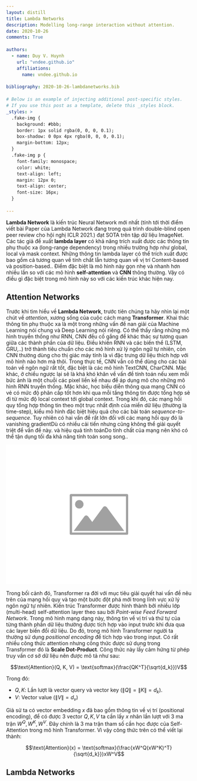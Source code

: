 ```yaml
---
layout: distill
title: Lambda Networks
description: Modelling long-range interaction without attention.
date: 2020-10-26
comments: True

authors:
  - name: Duy V. Huynh
    url: "vndee.github.io"
    affiliations:
      name: vndee.github.io

bibliography: 2020-10-26-lambdanetworks.bib

# Below is an example of injecting additional post-specific styles.
# If you use this post as a template, delete this _styles block.
_styles: >
  .fake-img {
    background: #bbb;
    border: 1px solid rgba(0, 0, 0, 0.1);
    box-shadow: 0 0px 4px rgba(0, 0, 0, 0.1);
    margin-bottom: 12px;
  }
  .fake-img p {
    font-family: monospace;
    color: white;
    text-align: left;
    margin: 12px 0;
    text-align: center;
    font-size: 16px;
  }

---
```


**Lambda Network**<d-cite key="anonymous2021lambdanetworks"/> là kiến trúc Neural Network mới nhất (tính tới thời điểm viết bài <d-footnote>Paper của Lambda Network đang trong quá trình double-blind open peer review cho hội nghị ICLR 2021.</d-footnote>) đạt SOTA trên tập dữ liệu ImageNet. Các tác giả đề xuất **lambda layer** có khả năng trích xuất được các thông tin phụ thuộc xa (long-range dependency) trong nhiều trường hợp như global, local và mask context. Những thông tin lambda layer có thể trích xuất được bao gồm cả tương quan về tính chất lẫn tương quan về vị trí <d-footnote>Content-based và position-based.</d-footnote>. Điểm đặc biệt là mô hình này gọn nhẹ và nhanh hơn nhiều lần so với các mô hình **self-attention** và **CNN** thông thường. Vậy có điều gì đặc biệt trong mô hình này so với các kiến trúc khác hiện nay.

## Attention Networks

Trước khi tìm hiểu về **Lambda Network**, trước tiên chúng ta hãy nhìn lại một chút về *attention*, xương sống của cuộc cách mạng **Transformer**. Khai thác thông tin phụ thuộc xa là một trong những vấn đề nan giải của Machine Learning nói chung và Deep Learning nói riêng. Có thể thấy rằng những mô hình truyền thống như RNN, CNN đều cố gắng để khác thác sự tương quan giữa các thành phần của dữ liệu. Điều khiến RNN và các biến thể (LSTM, GRU,..) trở thành tiêu chuẩn cho các mô hình xử lý ngôn ngữ tự nhiên, còn CNN thường dùng cho thị giác máy tính là vì đặc trưng dữ liệu thích hợp với mô hình nào hơn mà thôi. Trong thực tế, CNN vẫn có thể dùng cho các bài toán về ngôn ngữ rất tốt, đặc biệt là các mô hình TextCNN<d-cite key="kim2014"/>, CharCNN<d-cite key="zhang2015character"/>. Mặc khác, ở chiều ngược lại sẽ là khá khó khăn về vấn đề tính toán nếu xem mỗi bức ảnh là một chuỗi các pixel liền kề nhau để áp dụng mô cho những mô hình RNN truyền thống. Mặc khác, học biểu diễn thông qua mạng CNN có vẻ có mức độ phân cấp tốt hơn khi qua mỗi tầng thông tin được tổng hợp sẽ đi từ mức độ local context tới global context. Trong khi đó, các mạng hồi quy tổng hợp thông tin theo một trục nhất định của miền dữ liệu (thường là time-step), kiểu mô hình đặc biệt hiệu quả cho các bài toán *sequence-to-sequence*. Tuy nhiên có hai vấn đề rất lớn đối với các mạng hồi quy đó là vanishing gradient<d-footnote>Dù có nhiều cải tiến nhưng cũng không thể giải quyết triệt để vấn đề này.</d-footnote> và hiệu quả tính toán<d-footnote>Do tính chất của mạng nên khó có thể tận dụng tối đa khả năng tính toán song song.</d-footnote>.

<p align="center">
  <img src="/assets/img/00.png" alt="Place holder image"/>
</p>

Trong bối cảnh đó, Transformer<d-cite key="vaswani2017attention"/> ra đời với mục tiêu giải quyết hai vấn đề nêu trên của mạng hồi quy và tạo một bước đột phá mới trong lĩnh vực xử lý ngôn ngữ tự nhiên. Kiến trúc Transformer được hình thành bởi nhiều lớp (multi-head) self-attention layer theo sau bởi *Point-wise Feed Forward Network*. Trong mô hình mạng dạng này, thông tin về vị trí và thứ tự của từng thành phần dữ liệu thường được tích hợp vào input trước khi đưa qua các layer biến đổi dữ liệu. Do đó, trong mô hình Transformer người ta thường sử dụng *positional encoding* để tích hợp vào trong input. Có rất nhiều công thức attention nhưng công thức được sử dụng trong Transformer đó là **Scale Dot-Product**. Công thức này lấy cảm hứng từ phép truy vấn cơ sở dữ liệu nên được mô tả như sau:

$$\text{Attention}(Q, K, V) = \text{softmax}(\frac{QK^T}{\sqrt{d_k}})V$$

Trong đó:
- $Q, K$: Lần lượt là vector query và vector key ($\|Q\|=\|K\|=d_k$). 
- $V$: Vector value ($\|V\|=d_v$)

Giả sử ta có vector embedding $x$ đã bao gồm thông tin về vị trí (positional encoding), để có được 3 vector $Q, K, V$ ta cần lấy $x$ nhân lần lượt với 3 ma trận $W^Q, W^K, W^V$. Đây chính là 3 ma trận tham số cần học được của Self-Attention trong mô hình Transformer. Vì vậy công thức trên có thể viết lại thành:

$$\text{Attention}(x) = \text{softmax}(\frac{xW^Q(xW^K)^T}{\sqrt{d_k}})xW^V$$

## Lambda Networks
